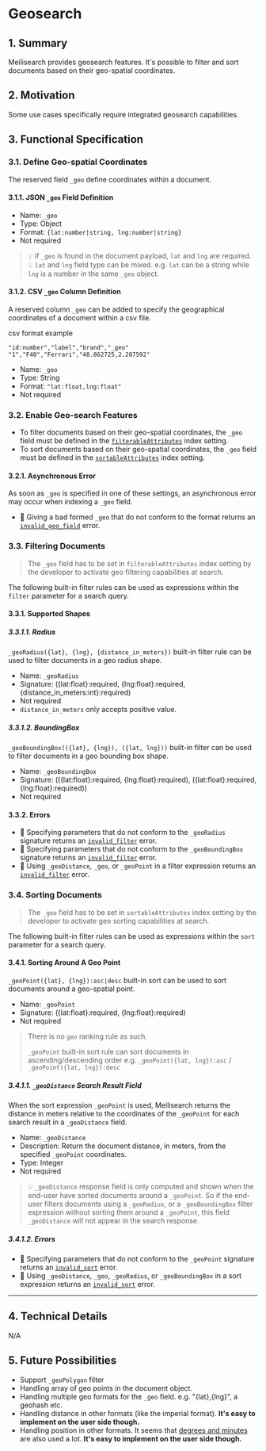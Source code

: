 # Geosearch

## 1. Summary

Meilisearch provides geosearch features. It's possible to filter and sort documents based on their geo-spatial coordinates.

## 2. Motivation

Some use cases specifically require integrated geosearch capabilities.

## 3. Functional Specification

### 3.1. Define Geo-spatial Coordinates

The reserved field `_geo` define coordinates within a document.

#### 3.1.1. JSON `_geo` Field Definition

- Name: `_geo`
- Type: Object
- Format: `{lat:number|string, lng:number|string}`
- Not required

> 💡 if `_geo` is found in the document payload, `lat` and `lng` are required.
> 💡 `lat` and `lng` field type can be mixed. e.g. `lat` can be a string while `lng` is a number in the same `_geo` object.

#### 3.1.2. CSV `_geo` Column Definition

A reserved column `_geo` can be added to specify the geographical coordinates of a document within a csv file.

csv format example
```
"id:number","label","brand","_geo"
"1","F40","Ferrari","48.862725,2.287592"
```

- Name: `_geo`
- Type: String
- Format: `"lat:float,lng:float"`
- Not required

### 3.2. Enable Geo-search Features

- To filter documents based on their geo-spatial coordinates, the `_geo` field must be defined in the [`filterableAttributes`](0123-filterable-attributes-setting-api.md) index setting.
- To sort documents based on their geo-spatial coordinates, the `_geo` field must be defined in the [`sortableAttributes`](0123-sortable-attributes-setting-api.md) index setting.

#### 3.2.1. Asynchronous Error

As soon as `_geo` is specified in one of these settings, an asynchronous error may occur when indexing a `_geo` field.

- 🔴 Giving a bad formed `_geo` that do not conform to the format returns an [`invalid_geo_field`](0061-error-format-and-definitions#invalid_geo_field) error.

### 3.3. Filtering Documents

>  The `_geo` field has to be set in `filterableAttributes` index setting by the developer to activate geo filtering capabilities at search.

The following built-in filter rules can be used as expressions within the `filter` parameter for a search query.

#### 3.3.1. Supported Shapes

##### 3.3.1.1. Radius

`_geoRadius({lat}, {lng}, {distance_in_meters})` built-in filter rule can be used to filter documents in a geo radius shape.

- Name: `_geoRadius`
- Signature: ({lat:float}:required, {lng:float}:required, {distance_in_meters:int}:required)
- Not required
- `distance_in_meters` only accepts positive value.

##### 3.3.1.2. BoundingBox

`_geoBoundingBox(({lat}, {lng}), ({lat, lng}))` built-in filter can be used to filter documents in a geo bounding box shape.

- Name: `_geoBoundingBox`
- Signature: (({lat:float}:required, {lng:float}:required), ({lat:float}:required, {lng:float}:required))
- Not required


#### 3.3.2. Errors

- 🔴 Specifying parameters that do not conform to the `_geoRadius` signature returns an [`invalid_filter`](0061-error-format-and-definitions.md#invalid_filter) error.
- 🔴 Specifying parameters that do not conform to the `_geoBoundingBox` signature returns an [`invalid_filter`](0061-error-format-and-definitions.md#invalid_filter) error.
- 🔴 Using `_geoDistance`, `_geo`, or `_geoPoint` in a filter expression returns an [`invalid_filter`](0061-error-format-and-definitions.md#invalid_filter) error.

### 3.4. Sorting Documents

>  The `_geo` field has to be set in `sortableAttributes` index setting by the developer to activate geo sorting capabilities at search.

The following built-in filter rules can be used as expressions within the `sort` parameter for a search query.

#### 3.4.1. Sorting Around A Geo Point

`_geoPoint({lat}, {lng}):asc|desc` built-in sort can be used to sort documents around a geo-spatial point.

- Name: `_geoPoint`
- Signature: ({lat:float}:required, {lng:float}:required)
- Not required

>There is no `geo` ranking rule as such.
>
>`_geoPoint` built-in sort rule can sort documents in ascending/descending order e.g. `_geoPoint({lat, lng}):asc` / `_geoPoint({lat, lng}):desc`

##### 3.4.1.1. `_geoDistance` Search Result Field

When the sort expression `_geoPoint` is used, Meilisearch returns the distance in meters relative to the coordinates of the `_geoPoint` for each search result in a `_geoDistance` field.

- Name: `_geoDistance`
- Description: Return the document distance, in meters, from the specified `_geoPoint` coordinates.
- Type: Integer
- Not required

> 💡 `_geoDistance` response field is only computed and shown when the end-user have sorted documents around a `_geoPoint`. So if the end-user filters documents using a `_geoRadius`, or a `_geoBoundingBox` filter expression without sorting them around a `_geoPoint`, this field `_geoDistance` will not appear in the search response.

##### 3.4.1.2. Errors

- 🔴 Specifying parameters that do not conform to the `_geoPoint` signature returns an [`invalid_sort`](0061-error-format-and-definitions.md#invalid_sort) error.
- 🔴 Using `_geoDistance`, `_geo`, `_geoRadius`, or `_geoBoundingBox` in a sort expression returns an [`invalid_sort`](0061-error-format-and-definitions.md#invalid_sort) error.

---

## 4. Technical Details
N/A

## 5. Future Possibilities

- Support `_geoPolygon` filter
- Handling array of geo points in the document object.
- Handling multiple geo formats for the `_geo` field. e.g. "{lat},{lng}", a geohash etc.
- Handling distance in other formats (like the imperial format). **It's easy to implement on the user side though.**
- Handling position in other formats. It seems that [degrees and minutes](https://www.pacioos.hawaii.edu/voyager-news/lat-long-formats/) are also used a lot. **It's easy to implement on the user side though.**